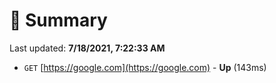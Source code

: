 # 📖 Summary
Last updated: **7/18/2021, 7:22:33 AM**

- `GET` [https://google.com](https://google.com) - **Up** (143ms)
